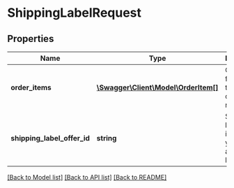 # ShippingLabelRequest

## Properties
Name | Type | Description | Notes
------------ | ------------- | ------------- | -------------
**order_items** | [**\Swagger\Client\Model\OrderItem[]**](OrderItem.md) | Order items for which the delivery options are requested. | 
**shipping_label_offer_id** | **string** | Shipping label offer id for which you request a shipping label. | 

[[Back to Model list]](../README.md#documentation-for-models) [[Back to API list]](../README.md#documentation-for-api-endpoints) [[Back to README]](../README.md)



